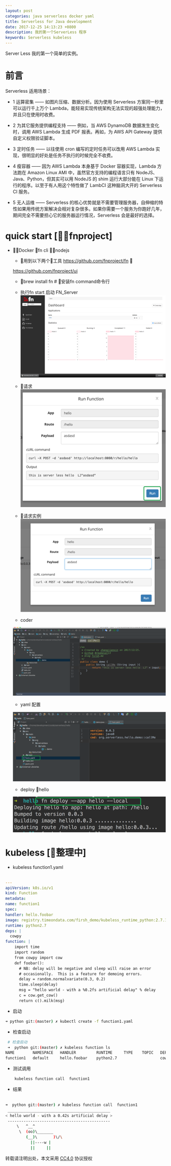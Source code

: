 ```yaml
---
layout: post
categories: java serverless docker yaml
title: Serverless for Java development
date: 2017-12-25 14:13:23 +0800
description: 我的第一个ServerLess 程序
keywords: Serverless kubeless
---
```



Server Less 我的第一个简单的实例。


# 前言

Serverless 适用场景：

* 1 运算密集 —— 如图片压缩、数据分析。因为使用 Serverless 方案同一秒里可以运行千上万个 Lambda，能轻易实现传统架构无法实现的超强处理能力，并且只在使用时收费。

* 2  为其它服务提供编程支持 —— 例如，当 AWS DynamoDB 数据发生变化时，调用 AWS Lambda 生成 PDF 报表。再如，为 AWS API Gateway 提供自定义权限验证脚本。

* 3  定时任务 —— 以往使用 cron 编写的定时任务可以改用 AWS Lambda 实现，很明显的好处是任务不执行的时候完全不收费。

* 4  瘦容器 —— 因为 AWS Lambda 本身基于 Docker 容器实现，Lambda 方法跑在 Amazon Linux AMI 中，虽然官方支持的编程语言只有 NodeJS、Java、Python，但其实可以用 NodeJS 的 shim 运行大部分能在 Linux 下运行的程序。以至于有人用这个特性做了 LambCI 这种脑洞大开的 Serverless CI 服务。

* 5   无人运维 —— Serverless 的核心优势就是不需要管理服务器，自伸缩的特性如果用传统方案解决会相对复杂很多。如果你需要一个服务为你跑好几年，期间完全不需要担心它的服务器运行情况，Serverless 会是最好的选择。


# quick start [fnproject]

  *  Docker ，fn cli ，nodejs

        * 用到以下两个工具
        https://github.com/fnproject/fn 

        https://github.com/fnproject/ui


        * brew install fn # 安装fn command命令行

        * 执行fn start 启动 FN_Server
        ![](/static/demos/574abd7a-5de7-4de3-ba11-84517eb23074.png)

        * 请求
        ![](/static/demos/9b1eb8af-ccb5-415e-bc77-89e72c2dc05d.png)

        * 请求实例
        ![](/static/demos/b8491fa5-4bd1-48ff-ac51-2151a096406a.png)

        * coder

        ![](/static/demos/25648265-1603-4516-bab5-21e95b3c47d2.png)


        * yaml 配置

        ![](/static/demos/54eae79d-7c0b-422c-966f-3701f1dc40f2.png)


        * deploy hello

        ![](/static/demos/f4c7ebb2-3674-49b5-9848-9f16d4390a73.png)



# kubeless [整理中]

 * kubeless function1.yaml

  ```yaml

  ---
apiVersion: k8s.io/v1
kind: Function
metadata:
  name: function1
spec:
  handler: hello.foobar
  image: registry.timeondata.com/firsh_demo/kubeless_runtime_python:2.7.1
  runtime: python2.7
  deps: |
    cowpy
  function: |
      import time
      import random
      from cowpy import cow
      def foobar():
        # NB: delay will be negative and sleep will raise an error
        # occasionally.  This is a feature for demoing errors.
        delay = random.normalvariate(0.3, 0.2)
        time.sleep(delay)
        msg = "hello world - with a %0.2fs artificial delay" % delay
        c = cow.get_cow()
        return c().milk(msg)
  ```


 * 启动

  ```bash
  ➜ python git:(master) ✗ kubectl create -f function1.yaml

  ```


* 检查启动

```bash
 # 检查启动
 ➜  python git:(master) ✗ kubeless function ls
NAME     	NAMESPACE	HANDLER     	RUNTIME  	TYPE	TOPIC	DEPENDENCIES	STATUS
function1	default  	hello.foobar	python2.7	    	     	cowpy       	1/1 READY
```


* 测试调用

```bash
    kubeless function call  function1 
```

* 结果

```bash

➜  python git:(master) ✗ kubeless function call  function1
 _____________________________________________
< hello world - with a 0.42s artificial delay >
 ---------------------------------------------
     \   ^__^
      \  (oo)\_______
         (__)\       )\/\
           ||----w |
           ||     ||

```



转载请注明出处，本文采用 [CC4.0](http://creativecommons.org/licenses/by-nc-nd/4.0/) 协议授权
